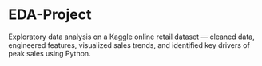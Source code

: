 # EDA-Project
Exploratory data analysis on a Kaggle online retail dataset — cleaned data, engineered features, visualized sales trends, and identified key drivers of peak sales using Python.
